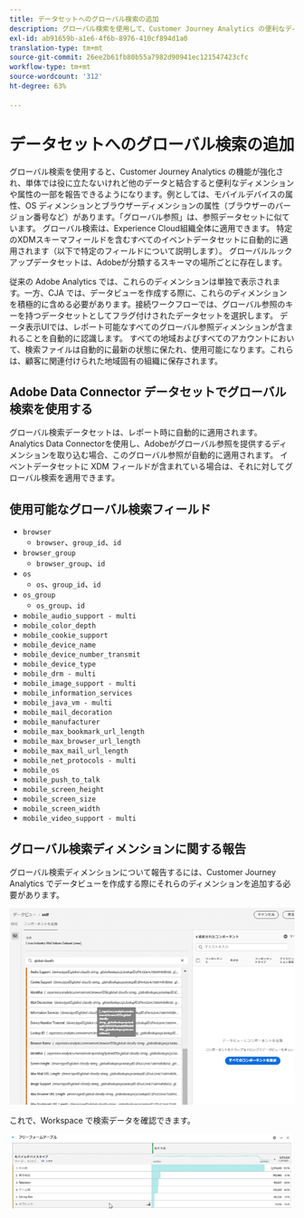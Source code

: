 ```yaml
---
title: データセットへのグローバル検索の追加
description: グローバル検索を使用して、Customer Journey Analytics の便利なディメンションでレポートを拡張します。
exl-id: ab91659b-a1e6-4f6b-8976-410cf894d1a0
translation-type: tm+mt
source-git-commit: 26ee2b61fb80b55a7982d90941ec121547423cfc
workflow-type: tm+mt
source-wordcount: '312'
ht-degree: 63%

---
```


# データセットへのグローバル検索の追加

グローバル検索を使用すると、Customer Journey Analytics の機能が強化され、単体では役に立たないけれど他のデータと結合すると便利なディメンションや属性の一部を報告できるようになります。例としては、モバイルデバイスの属性、OS ディメンションとブラウザーディメンションの属性（ブラウザーのバージョン番号など）があります。「グローバル参照」は、参照データセットに似ています。 グローバル検索は、Experience Cloud組織全体に適用できます。 特定のXDMスキーマフィールドを含むすべてのイベントデータセットに自動的に適用されます（以下で特定のフィールドについて説明します）。 グローバルルックアップデータセットは、Adobeが分類するスキーマの場所ごとに存在します。

従来の Adobe Analytics では、これらのディメンションは単独で表示されます。一方、CJA では、データビューを作成する際に、これらのディメンションを積極的に含める必要があります。接続ワークフローでは、グローバル参照のキーを持つデータセットとしてフラグ付けされたデータセットを選択します。 データ表示UIでは、レポート可能なすべてのグローバル参照ディメンションが含まれることを自動的に認識します。 すべての地域およびすべてのアカウントにおいて、検索ファイルは自動的に最新の状態に保たれ、使用可能になります。これらは、顧客に関連付けられた地域固有の組織に保存されます。

## Adobe Data Connector データセットでグローバル検索を使用する

グローバル検索データセットは、レポート時に自動的に適用されます。Analytics Data Connectorを使用し、Adobeがグローバル参照を提供するディメンションを取り込む場合、このグローバル参照が自動的に適用されます。 イベントデータセットに XDM フィールドが含まれている場合は、それに対してグローバル検索を適用できます。

## 使用可能なグローバル検索フィールド

* `browser`
   * `browser`、`group_id`、`id`
* `browser_group`
   * `browser_group`、`id`
* `os`
   * `os`、`group_id`、`id`
* `os_group`
   * `os_group`、`id`
* `mobile_audio_support - multi`
* `mobile_color_depth`
* `mobile_cookie_support`
* `mobile_device_name`
* `mobile_device_number_transmit`
* `mobile_device_type`
* `mobile_drm - multi`
* `mobile_image_support - multi`
* `mobile_information_services`
* `mobile_java_vm - multi`
* `mobile_mail_decoration`
* `mobile_manufacturer`
* `mobile_max_bookmark_url_length`
* `mobile_max_browser_url_length`
* `mobile_max_mail_url_length`
* `mobile_net_protocols - multi`
* `mobile_os`
* `mobile_push_to_talk`
* `mobile_screen_height`
* `mobile_screen_size`
* `mobile_screen_width`
* `mobile_video_support - multi`

## グローバル検索ディメンションに関する報告

グローバル検索ディメンションについて報告するには、Customer Journey Analytics でデータビューを作成する際にそれらのディメンションを追加する必要があります。

![](assets/global-lookup.png)

これで、Workspace で検索データを確認できます。

![](assets/gl-reporting.png)
